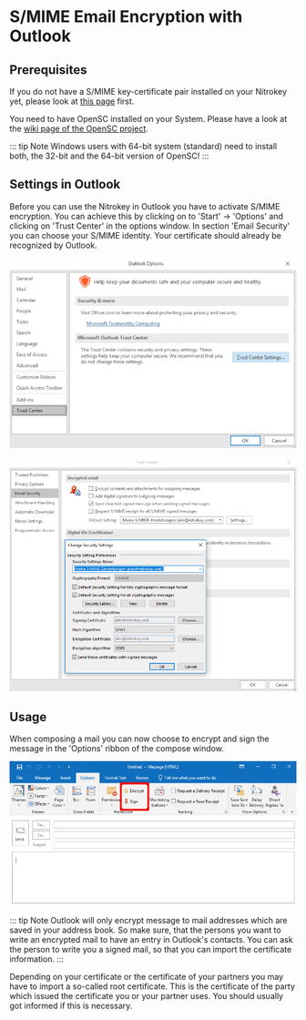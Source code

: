 # S/MIME Email Encryption with Outlook

## Prerequisites

If you do not have a S/MIME key-certificate pair installed on your Nitrokey yet, please look at [this page](https://www.nitrokey.com/documentation/smime-email-encryption) first.

You need to have OpenSC installed on your System. Please have a look at the [wiki page of the OpenSC project](https://github.com/OpenSC/OpenSC/wiki).

::: tip Note
Windows users with 64-bit system (standard) need to install both, the 32-bit and the 64-bit version of OpenSC!
:::

## Settings in Outlook

Before you can use the Nitrokey in Outlook you have to activate S/MIME encryption. You can achieve this by clicking on to 'Start' -> 'Options' and clicking on 'Trust Center' in the options window. In section 'Email Security' you can choose your S/MIME identity. Your certificate should already be recognized by Outlook.

![img1](./images/smime-email-encryption-with-outlook/1.png)

![img2](./images/smime-email-encryption-with-outlook/2.png)

## Usage

When composing a mail you can now choose to encrypt and sign the message in the 'Options' ribbon of the compose window.

![img3](./images/smime-email-encryption-with-outlook/3.png)

::: tip Note
Outlook will only encrypt message to mail addresses which are saved in your address book. So make sure, that the persons you want to write an encrypted mail to have an entry in Outlook's contacts. You can ask the person to write you a signed mail, so that you can import the certificate information.
:::

Depending on your certificate or the certificate of your partners you may have to import a so-called root certificate. This is the certificate of the party which issued the certificate you or your partner uses. You should usually got informed if this is necessary.
